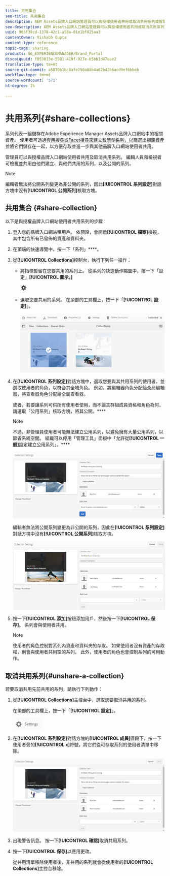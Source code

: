 ```yaml
---
title: 共用集合
seo-title: 共用集合
description: AEM Assets品牌入口網站管理員可以與授權使用者共用或取消共用系列或智慧型系列。 編輯人員只能檢視和共用由他們建立、與他們共用的系列，以及公開的系列。
seo-description: AEM Assets品牌入口網站管理員可以與授權使用者共用或取消共用系列或智慧型系列。 編輯人員只能檢視和共用由他們建立、與他們共用的系列，以及公開的系列。
uuid: 965f39cd-1378-42c1-a58a-01e1bf825aa3
contentOwner: Vishabh Gupta
content-type: reference
topic-tags: sharing
products: SG_EXPERIENCEMANAGER/Brand_Portal
discoiquuid: f053013e-5981-419f-927e-b5bb1d47eae2
translation-type: tm+mt
source-git-commit: a587061bc8afe250a88b4a02b42b6acd9ef6bbeb
workflow-type: tm+mt
source-wordcount: '571'
ht-degree: 1%

---
```



# 共用系列{#share-collections}

系列代表一組儲存在Adobe Experience Manager Assets品牌入口網站中的相關資產。 使用者可透過[套用搜尋或Facet搜尋來建立智慧型系列，以篩選出相關資產](brand-portal-searching.md)並將它們儲存在一起，以方便存取並進一步與其他品牌入口網站使用者共用。

管理員可以與授權品牌入口網站使用者共用及取消共用系列。 編輯人員和檢視者可檢視並共用由他們建立、與他們共用的系列，以及公開的系列。

>[!NOTE]
>
>編輯者無法將公開系列變更為非公開的系列，因此&#x200B;**[!UICONTROL 系列設定]**&#x200B;對話方塊中沒有&#x200B;**[!UICONTROL 公開系列]**&#x200B;核取方塊。

## 共用集合 {#share-collection}

以下是與授權品牌入口網站使用者共用系列的步驟：

1. 登入您的品牌入口網站租用戶。 依預設，會開啟&#x200B;**[!UICONTROL 檔案]**&#x200B;檢視，其中包含所有已發佈的資產和資料夾。

1. 在頂端的快速導覽中，按一下「系列」****。

1. 從&#x200B;**[!UICONTROL Collections]**&#x200B;控制台，執行下列任一操作：

   * 將指標暫留在您要共用的系列上。 從系列的快速動作縮圖中，按一下「設定」**[!UICONTROL 圖示。]**

      ![](assets/settings-icon.png)

   * 選取您要共用的系列。 在頂部的工具欄上，按一下「**[!UICONTROL 設定]**」。

      ![](assets/collection-console.png)

1. 在&#x200B;**[!UICONTROL 系列設定]**&#x200B;對話方塊中，選取您要與其共用系列的使用者，並選取使用者的角色，以符合其全域角色。 例如，將編輯器角色分配給全局編輯器，將查看器角色分配給全局查看器。

   或者，若要讓系列可供所有使用者使用，而不論其群組成員資格和角色為何，請選取「公用系列」核取方塊，將其公開。****

   >[!NOTE]
   >
   >不過，非管理員使用者可能無法建立公用系列，以避免擁有大量公用系列，以節省系統空間。 組織可以停用「管理工具」面板中「允許從&#x200B;**[!UICONTROL 一般]**&#x200B;設定建立公用系列」。****

   ![](assets/collection_sharingadduser.png)

   編輯者無法將公開系列變更為非公開的系列，因此在&#x200B;**[!UICONTROL 系列設定]**&#x200B;對話方塊中沒有&#x200B;**[!UICONTROL 公開系列]**&#x200B;核取方塊。

   ![](assets/collection-setting-editor.png)

1. 按一下&#x200B;**[!UICONTROL 添加]**&#x200B;按鈕添加用戶，然後按一下&#x200B;**[!UICONTROL 保存]**。 系列會與使用者共用。

   >[!NOTE]
   >
   >使用者的角色控制對系列內資產和資料夾的存取。 如果使用者沒有資產的存取權，則會與使用者共用空的系列。 此外，使用者的角色也會控制系列的可用動作。

## 取消共用系列{#unshare-a-collection}

若要取消共用先前共用的系列，請執行下列動作：

1. 從&#x200B;**[!UICONTROL Collections]**&#x200B;主控台中，選取您要取消共用的系列。

   在頂部的工具欄上，按一下「**[!UICONTROL 設定]**」。

   ![](assets/collection_settings.png)

1. 在&#x200B;**[!UICONTROL 系列設定]**&#x200B;對話方塊的&#x200B;**[!UICONTROL 成員]**&#x200B;區段下，按一下使用者旁的&#x200B;**[!UICONTROL x]**&#x200B;符號，將它們從可存取系列的使用者清單中移除。

   ![](assets/unshare_collection.png)

1. 出現警告訊息。 按一下&#x200B;**[!UICONTROL 確認]**&#x200B;取消共用系列。

1. 按一下&#x200B;**[!UICONTROL 保存]**&#x200B;以應用更改。

   從共用清單移除使用者後，非共用的系列就會從使用者的&#x200B;**[!UICONTROL Collections]**&#x200B;主控台移除。

<!--
1. Click the overlay icon on the left, and choose **[!UICONTROL Navigation]**.

   ![](assets/contenttree-1.png)

1. From the siderail on the left, click **[!UICONTROL Collections]**.

   ![](assets/access_collections.png)

1. From the **[!UICONTROL Collections]** console, do one of the following:

    * Hover the pointer over the collection you want to share. From the quick action thumbnails available for the collection, click the **[!UICONTROL Settings]** icon.

   ![](assets/settings_thumbnail.png)

    * Select the collection you want to share. From the toolbar at the top, click **[!UICONTROL Settings]**.
    
   ![](assets/collection-sharing.png)

1. In the [!UICONTROL Collection Settings] dialog box, select the users or groups with whom you want to share the collection and select the role for a user or a group to match their global role. For example, assign the Editor role to a global editor, the Viewer role to a global viewer.

   Alternatively, to make the collection available to all users irrespective of their group membership and role, make it public by selecting the **[!UICONTROL Public Collection]** check-box.

   >[!NOTE]
   >
   >However, non-admin users can be restricted from creating public collections, to avoid having numerous public collections so that system space can be saved. Organizations can disable the **[!UICONTROL Allow public collections creation]** configuration from [!UICONTROL General] settings available in admin tools panel.

   ![](assets/collection_sharingadduser.png)

   Editors cannot change a public collection to a non-public collection and, therefore, do not have **[!UICONTROL Public Collection]** check-box available in **[!UICONTROL Collection Settings]** dialog.

   ![](assets/collection-setting-editor.png)

1. Select **[!UICONTROL Add]**, and then **[!UICONTROL Save]**. The collection is shared with the chosen users.

   >[!NOTE]
   >
   >A user's role governs access to the assets and folders inside a collection. If a user does not have access to assets, an empty collection is shared with the user. Also, a user's role governs the actions available for collections.

## Unshare a collection {#unshare-a-collection}

To unshare a previously shared collection, do the following:

1. From the **[!UICONTROL Collections]** console, select the collection you want to unshare.

   In the toolbar, click **[!UICONTROL Settings]**.

   ![](assets/collection_settings.png)

1. On the **[!UICONTROL Collection Settings]** dialog box, under **[!UICONTROL Members]**, click the **[!UICONTROL x]** symbol next to users or groups to remove them from the list of users you shared the collection with.

   ![](assets/unshare_collection.png)

1. In the warning message box, click **[!UICONTROL Confirm]** to confirm unshare.

   Click **[!UICONTROL Save]**.

1. Log in to Brand Portal with the credentials of the user you removed from the shared list. The collection is removed from the **[!UICONTROL Collections]** console.
-->